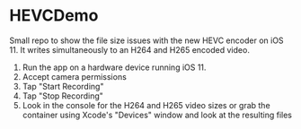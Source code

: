 # HEVCDemo
Small repo to show the file size issues with the new HEVC encoder on iOS 11. It writes simultaneously to an H264 and H265 encoded video.

1. Run the app on a hardware device running iOS 11.
2. Accept camera permissions
3. Tap "Start Recording"
4. Tap "Stop Recording"
5. Look in the console for the H264 and H265 video sizes or grab the container using Xcode's "Devices" window and look at the resulting files
